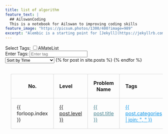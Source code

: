 ```yaml
---
title: list of algorithm
feature_text: |
  ## AilswanCoding
  This is a notebook for Ailswan to improving coding skills
feature_image: "https://picsum.photos/1300/400?image=989"
excerpt: "Alembic is a starting point for [Jekyll](https://jekyllrb.com/) projects. Rather than starting from scratch, this boilerplate is designed to get the ball rolling immediately. Install it, configure it, tweak it, push it."
---
```

<div class="tag-filter">
    <label>Select Tags:</label>
    <input type="checkbox" name="tags" value="AMateList">AMateList
    <br>
    <label>Enter Tags:</label>
    <input type="text" id="manualTagInput" placeholder="Enter tag">
</div>

<select id="sortDropdown">
    <option value="time">Sort by Time</option>
    <option value="level">Sort by Level</option>
    <option value="problemName">Sort by Problem Name</option>
    
</select>

<table style="border-collapse: collapse; width: 100%; padding: 18px;">
  <thead>
    <tr>
      <th style="text-align:center; border: 1px solid lightgrey; padding: 18px;">No.</th>
      <th style="text-align:left; border: 1px solid lightgrey; padding: 18px;">Level</th>
      <th style="text-align:center; border: 1px solid lightgrey; padding: 18px;">Problem Name</th>
      <th style="text-align:left; border: 1px solid lightgrey; padding: 18px;">Tags</th>
      <th style="text-align:left; border: 1px solid lightgrey; padding: 18px;">Category</th>
      <th style="text-align:left; border: 1px solid lightgrey; padding: 18px;">Status</th>
    </tr>
  </thead>
  <tbody>
    {% for post in site.posts %}
    <tr data-time="{{ post.feature_text | slice: -12, 10 | date: '%Y-%m-%d' }}" data-tags="{{ post.categories | join: ',' }}">
        <td style="border: 1px solid lightgrey; padding: 18px;">{{ forloop.index }}</td>
        <td style="border: 1px solid lightgrey; padding: 18px;">
          <a href="{{ post.url }}" 
             style="{% if post.level == 'hard' %}color: #f44336;{% elsif post.level == 'medium' %}color: #f68140;{% endif %}">
             {{ post.level }}
          </a>
        </td>
        <td style="border: 1px solid lightgrey; padding: 18px;"><a href="{{ post.url }}"  style="color: #45818e" >{{ post.title }}</a></td>
        <td style="border: 1px solid lightgrey; padding: 18px;"><a href="{{ post.url }}" style="color: #0d94e7;">{{ post.categories | join: ", " }}</a></td>
        <td style="border: 1px solid lightgrey; padding: 18px;">{{ post.category }}</td>
        <td style="border: 1px solid lightgrey; padding: 18px;">{{ post.status }}</td>
    </tr>
    {% endfor %}
  </tbody>
</table>

<!-- JavaScript for sorting and filtering -->
<script>
document.getElementById('sortDropdown').addEventListener('change', function() {
    var sortingMethod = this.value;
    var tbody = document.querySelector('table tbody');
    var rows = Array.prototype.slice.call(tbody.querySelectorAll('tr'));  // Select all rows in the tbody
    
    rows.sort(function(a, b) {
        switch(sortingMethod) {
            case 'time':
                var dateA = new Date(a.getAttribute('data-time'));
                var dateB = new Date(b.getAttribute('data-time'));
                return dateB - dateA;  // We are sorting in descending order for newer posts to appear first.
            case 'level':
                return a.querySelector('td:nth-child(2)').textContent.localeCompare(b.querySelector('td:nth-child(2)').textContent);
            case 'problemName':
                return a.querySelector('td:nth-child(3)').textContent.localeCompare(b.querySelector('td:nth-child(3)').textContent);
        }
    });

    rows.forEach(function(row) {
        tbody.appendChild(row);
    });
});

document.querySelectorAll('.tag-filter input[type="checkbox"]').forEach(function(checkbox) {
    checkbox.addEventListener('change', function() {
        filterTable();
    });
});

document.getElementById('manualTagInput').addEventListener('input', function() {
    filterTable();
});

function normalizeString(str) {
    return str.toLowerCase().replace(/\s+/g, '');
}

function filterTable() {
    var checkboxes = document.querySelectorAll('.tag-filter input[type="checkbox"]');
    var selectedTags = Array.from(checkboxes).filter(function(checkbox) {
        return checkbox.checked;
    }).map(function(checkbox) {
        return normalizeString(checkbox.value);
    });

    var manualTag = normalizeString(document.getElementById('manualTagInput').value.trim());
    if (manualTag) {
        selectedTags.push(manualTag);
    }

    // console.log('Selected Tags:', selectedTags);  // Debugging: check selected tags

    var rows = document.querySelectorAll('table tbody tr');
    rows.forEach(function(row) {
        var tags = row.getAttribute('data-tags');
        if (tags) {
            tags = tags.split(',').map(normalizeString);
            //console.log('Row Tags:', tags);  // Debugging: check tags of each row
            var showRow = selectedTags.every(function(tag) {
                return tags.some(function(rowTag) {
                    return rowTag.includes(tag);
                });
            });
            //console.log('Show Row:', showRow);  // Debugging: check if the row should be shown
            row.style.display = showRow ? '' : 'none';
        } else {
            row.style.display = 'none';
        }
    });

    document.getElementById('searchCategory').addEventListener('input', function() {
        var query = normalizeString(this.value);
        filterTable(query);
    });

    function filterTable(query) {
        var checkboxes = document.querySelectorAll('.tag-filter input[type="checkbox"]');
        var selectedTags = Array.from(checkboxes).filter(function(checkbox) {
            return checkbox.checked;
        }).map(function(checkbox) {
            return normalizeString(checkbox.value);
        });

        var manualTag = normalizeString(document.getElementById('manualTagInput').value.trim());
        if (manualTag) {
            selectedTags.push(manualTag);
        }

        var rows = document.querySelectorAll('table tbody tr');
        rows.forEach(function(row) {
            var tags = row.getAttribute('data-tags');
            var category = normalizeString(row.querySelector('td:nth-child(5)').textContent);

            if (tags) {
                tags = tags.split(',').map(normalizeString);
                var showRow = selectedTags.every(function(tag) {
                    return tags.some(function(rowTag) {
                        return rowTag.includes(tag);
                    });
                });

                // If there's a query, match it against the category
                if (query && !category.includes(query)) {
                    showRow = false;
                }

                row.style.display = showRow ? '' : 'none';
            } else {
                row.style.display = 'none';
            }
        });
    }

    function normalizeString(str) {
        return str.toLowerCase().replace(/\s+/g, '');
    }
    }
</script>
